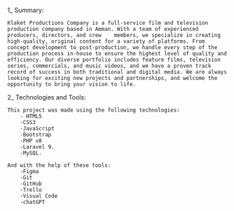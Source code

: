1_ Summary: 

    Klaket Productions Company is a full-service film and television production company based in Amman. With a team of experienced producers, directors, and crew    members, we specialize in creating high-quality, original content for a variety of platforms. From concept development to post-production, we handle every step of the production process in-house to ensure the highest level of quality and efficiency. Our diverse portfolio includes feature films, television series, commercials, and music videos, and we have a proven track record of success in both traditional and digital media. We are always looking for exciting new projects and partnerships, and welcome the opportunity to bring your vision to life.
    
    
2_ Technologies and Tools:
    
    This project was made using the following technologies: 
        - HTML5
        -CSS3
        -JavaScript
        -Bootstrap
        -PHP v8
        -Laravel 9.
        -MySQL.
        
    And with the help of these tools: 
        -Figma
        -Git
        -GitHub
        -Trello
        -Visual Code
        -chatGPT
        
